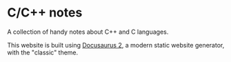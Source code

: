 # C/C++ notes

A collection of handy notes about C++ and C languages.

This website is built using [Docusaurus 2](https://docusaurus.io/), a modern static website generator, with the "classic" theme.